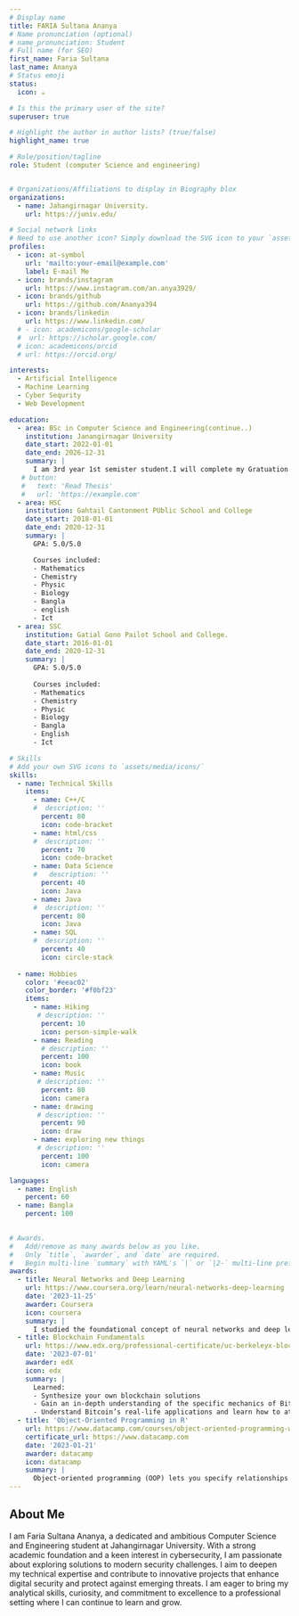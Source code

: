 ```yaml
---
# Display name
title: FARIA Sultana Ananya
# Name pronunciation (optional)
# name_pronunciation: Student
# Full name (for SEO)
first_name: Faria Sultana 
last_name: Ananya 
# Status emoji
status:
  icon: ☕️

# Is this the primary user of the site?
superuser: true

# Highlight the author in author lists? (true/false)
highlight_name: true

# Role/position/tagline
role: Student (computer Science and engineering)


# Organizations/Affiliations to display in Biography blox
organizations:
  - name: Jahangirnagar University.
    url: https://juniv.edu/

# Social network links
# Need to use another icon? Simply download the SVG icon to your `assets/media/icons/` folder.
profiles:
  - icon: at-symbol
    url: 'mailto:your-email@example.com'
    label: E-mail Me
  - icon: brands/instagram
    url: https://www.instagram.com/an.anya3929/
  - icon: brands/github
    url: https://github.com/Ananya394
  - icon: brands/linkedin
    url: https://www.linkedin.com/
  # - icon: academicons/google-scholar
  #  url: https://scholar.google.com/
  # icon: academicons/orcid
  # url: https://orcid.org/

interests:
  - Artificial Intelligence
  - Machine Learning
  - Cyber Sequrity 
  - Web Development

education:
  - area: BSc in Computer Science and Engineering(continue..)
    institution: Janangirnagar University
    date_start: 2022-01-01
    date_end: 2026-12-31
    summary: |
      I am 3rd year 1st semister student.I will complete my Gratuation in 2025. Till now the journey is awsome.
   # button:
   #   text: 'Read Thesis'
   #   url: 'https://example.com'
  - area: HSC
    institution: Gahtail Cantonment PUblic School and College
    date_start: 2018-01-01
    date_end: 2020-12-31
    summary: |  
      GPA: 5.0/5.0

      Courses included:
      - Mathematics
      - Chemistry
      - Physic
      - Biology
      - Bangla
      - english
      - Ict
  - area: SSC
    institution: Gatial Gono Pailot School and College.
    date_start: 2016-01-01
    date_end: 2020-12-31
    summary: |
      GPA: 5.0/5.0
      
      Courses included:
      - Mathematics
      - Chemistry
      - Physic
      - Biology
      - Bangla
      - English
      - Ict

# Skills
# Add your own SVG icons to `assets/media/icons/`
skills:
  - name: Technical Skills
    items:
      - name: C++/C
      #  description: ''
        percent: 80
        icon: code-bracket
      - name: html/css
      #  description: ''
        percent: 70
        icon: code-bracket
      - name: Data Science
      #   description: ''
        percent: 40
        icon: Java
      - name: Java
      #  description: ''
        percent: 80
        icon: Java
      - name: SQL
      #  description: ''
        percent: 40
        icon: circle-stack
     
  - name: Hobbies
    color: '#eeac02'
    color_border: '#f0bf23'
    items:
      - name: Hiking
       # description: ''
        percent: 10
        icon: person-simple-walk
      - name: Reading
        # description: ''
        percent: 100
        icon: book
      - name: Music
       # description: ''
        percent: 80
        icon: camera
      - name: drawing
       # description: ''
        percent: 90
        icon: draw
      - name: exploring new things
       # description: ''
        percent: 100
        icon: camera

languages:
  - name: English
    percent: 60
  - name: Bangla
    percent: 100
  

# Awards.
#   Add/remove as many awards below as you like.
#   Only `title`, `awarder`, and `date` are required.
#   Begin multi-line `summary` with YAML's `|` or `|2-` multi-line prefix and indent 2 spaces below.
awards:
  - title: Neural Networks and Deep Learning
    url: https://www.coursera.org/learn/neural-networks-deep-learning
    date: '2023-11-25'
    awarder: Coursera
    icon: coursera
    summary: |
      I studied the foundational concept of neural networks and deep learning. By the end, I was familiar with the significant technological trends driving the rise of deep learning; build, train, and apply fully connected deep neural networks; implement efficient (vectorized) neural networks; identify key parameters in a neural network’s architecture; and apply deep learning to your own applications.
  - title: Blockchain Fundamentals
    url: https://www.edx.org/professional-certificate/uc-berkeleyx-blockchain-fundamentals
    date: '2023-07-01'
    awarder: edX
    icon: edx
    summary: |
      Learned:
      - Synthesize your own blockchain solutions
      - Gain an in-depth understanding of the specific mechanics of Bitcoin
      - Understand Bitcoin’s real-life applications and learn how to attack and destroy Bitcoin, Ethereum, smart contracts and Dapps, and alternatives to Bitcoin’s Proof-of-Work consensus algorithm
  - title: 'Object-Oriented Programming in R'
    url: https://www.datacamp.com/courses/object-oriented-programming-with-s3-and-r6-in-r
    certificate_url: https://www.datacamp.com
    date: '2023-01-21'
    awarder: datacamp
    icon: datacamp
    summary: |
      Object-oriented programming (OOP) lets you specify relationships between functions and the objects that they can act on, helping you manage complexity in your code. This is an intermediate level course, providing an introduction to OOP, using the S3 and R6 systems. S3 is a great day-to-day R programming tool that simplifies some of the functions that you write. R6 is especially useful for industry-specific analyses, working with web APIs, and building GUIs.
---
```


## About Me

I am Faria Sultana Ananya, a dedicated and ambitious Computer Science and Engineering student at Jahangirnagar University. With a strong academic foundation and a keen interest in cybersecurity, I am passionate about exploring solutions to modern security challenges. I aim to deepen my technical expertise and contribute to innovative projects that enhance digital security and protect against emerging threats. I am eager to bring my analytical skills, curiosity, and commitment to excellence to a professional setting where I can continue to learn and grow.
